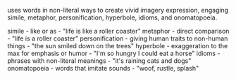 uses words in non-literal ways to create vivid imagery 
expression, engaging
simile, metaphor, personification, hyperbole, idioms, and onomatopoeia.

simile - like or as - "life is like a roller coaster"
metaphor - direct comparison - "life is a roller coaster"
personification - giving human traits to non-human things - "the sun smiled down on the trees"
hyperbole - exaggeration to the max for emphasis or humor - "I'm so hungry I could eat a horse"
idioms - phrases with non-literal meanings - "it's raining cats and dogs"
onomatopoeia - words that imitate sounds - "woof, rustle, splash"
